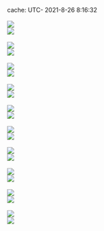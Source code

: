 cache: UTC- 2021-8-26 8:16:32<br/><br/>![](./default/langCompos.svg)<br/>![](./default/tagsstat.svg)<br/><br/>![](./solarized/langCompos.svg)<br/>![](./solarized/tagsstat.svg)<br/><br/>![](./solarized_dark/langCompos.svg)<br/>![](./solarized_dark/tagsstat.svg)<br/><br/>![](./vue/langCompos.svg)<br/>![](./vue/tagsstat.svg)<br/><br/>![](./dracula/langCompos.svg)<br/>![](./dracula/tagsstat.svg)<br/><br/>![](./monokai/langCompos.svg)<br/>![](./monokai/tagsstat.svg)<br/><br/>![](./nord_bright/langCompos.svg)<br/>![](./nord_bright/tagsstat.svg)<br/><br/>![](./nord_dark/langCompos.svg)<br/>![](./nord_dark/tagsstat.svg)<br/><br/>![](./github/langCompos.svg)<br/>![](./github/tagsstat.svg)<br/><br/>![](./github_dark/langCompos.svg)<br/>![](./github_dark/tagsstat.svg)<br/><br/>